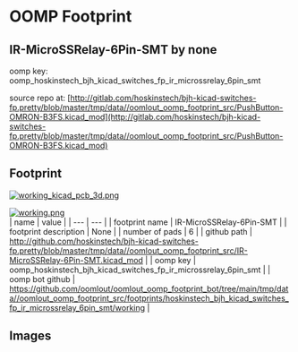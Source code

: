 # OOMP Footprint  
## IR-MicroSSRelay-6Pin-SMT  by none  
  
oomp key: oomp_hoskinstech_bjh_kicad_switches_fp_ir_microssrelay_6pin_smt  
  
source repo at: [http://gitlab.com/hoskinstech/bjh-kicad-switches-fp.pretty/blob/master/tmp/data//oomlout_oomp_footprint_src/PushButton-OMRON-B3FS.kicad_mod](http://gitlab.com/hoskinstech/bjh-kicad-switches-fp.pretty/blob/master/tmp/data//oomlout_oomp_footprint_src/PushButton-OMRON-B3FS.kicad_mod)  
## Footprint  
  
[![working_kicad_pcb_3d.png](working_kicad_pcb_3d_600.png)](working_kicad_pcb_3d.png)  
  
[![working.png](working_600.png)](working.png)  
| name | value | 
| --- | --- | 
| footprint name | IR-MicroSSRelay-6Pin-SMT | 
| footprint description | None | 
| number of pads | 6 | 
| github path | http://github.com/hoskinstech/bjh-kicad-switches-fp.pretty/blob/master/tmp/data//oomlout_oomp_footprint_src/IR-MicroSSRelay-6Pin-SMT.kicad_mod | 
| oomp key | oomp_hoskinstech_bjh_kicad_switches_fp_ir_microssrelay_6pin_smt | 
| oomp bot github | https://github.com/oomlout/oomlout_oomp_footprint_bot/tree/main/tmp/data//oomlout_oomp_footprint_src/footprints/hoskinstech_bjh_kicad_switches_fp_ir_microssrelay_6pin_smt/working | 
## Images  
